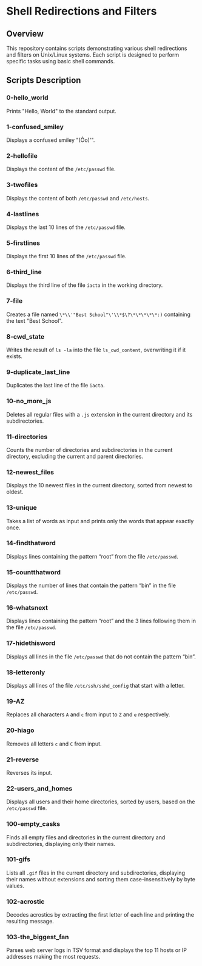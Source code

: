 # Shell Redirections and Filters

## Overview

This repository contains scripts demonstrating various shell redirections and filters on Unix/Linux systems. Each script is designed to perform specific tasks using basic shell commands.

## Scripts Description

### 0-hello_world
Prints "Hello, World" to the standard output.

### 1-confused_smiley
Displays a confused smiley "(Ôo)'".

### 2-hellofile
Displays the content of the `/etc/passwd` file.

### 3-twofiles
Displays the content of both `/etc/passwd` and `/etc/hosts`.

### 4-lastlines
Displays the last 10 lines of the `/etc/passwd` file.

### 5-firstlines
Displays the first 10 lines of the `/etc/passwd` file.

### 6-third_line
Displays the third line of the file `iacta` in the working directory.

### 7-file
Creates a file named `\*\\'"Best School"\'\\*$\?\*\*\*\*\*:)` containing the text "Best School".

### 8-cwd_state
Writes the result of `ls -la` into the file `ls_cwd_content`, overwriting it if it exists.

### 9-duplicate_last_line
Duplicates the last line of the file `iacta`.

### 10-no_more_js
Deletes all regular files with a `.js` extension in the current directory and its subdirectories.

### 11-directories
Counts the number of directories and subdirectories in the current directory, excluding the current and parent directories.

### 12-newest_files
Displays the 10 newest files in the current directory, sorted from newest to oldest.

### 13-unique
Takes a list of words as input and prints only the words that appear exactly once.

### 14-findthatword
Displays lines containing the pattern “root” from the file `/etc/passwd`.

### 15-countthatword
Displays the number of lines that contain the pattern “bin” in the file `/etc/passwd`.

### 16-whatsnext
Displays lines containing the pattern “root” and the 3 lines following them in the file `/etc/passwd`.

### 17-hidethisword
Displays all lines in the file `/etc/passwd` that do not contain the pattern “bin”.

### 18-letteronly
Displays all lines of the file `/etc/ssh/sshd_config` that start with a letter.

### 19-AZ
Replaces all characters `A` and `c` from input to `Z` and `e` respectively.

### 20-hiago
Removes all letters `c` and `C` from input.

### 21-reverse
Reverses its input.

### 22-users_and_homes
Displays all users and their home directories, sorted by users, based on the `/etc/passwd` file.

### 100-empty_casks
Finds all empty files and directories in the current directory and subdirectories, displaying only their names.

### 101-gifs
Lists all `.gif` files in the current directory and subdirectories, displaying their names without extensions and sorting them case-insensitively by byte values.

### 102-acrostic
Decodes acrostics by extracting the first letter of each line and printing the resulting message.

### 103-the_biggest_fan
Parses web server logs in TSV format and displays the top 11 hosts or IP addresses making the most requests.
